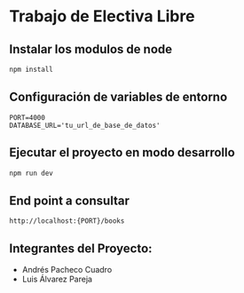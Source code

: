 # Trabajo de Electiva Libre

## Instalar los modulos de node

   ```bash
   npm install
   ```

## Configuración de variables de entorno
    PORT=4000
    DATABASE_URL='tu_url_de_base_de_datos'


## Ejecutar el proyecto en modo desarrollo

   ```bash
   npm run dev
   ```

## End point a consultar
    http://localhost:{PORT}/books


## Integrantes del Proyecto:
- Andrés Pacheco Cuadro
- Luis Álvarez Pareja

